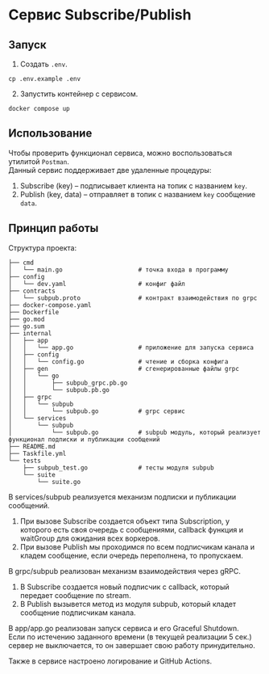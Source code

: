 # Сервис Subscribe/Publish

## Запуск

1) Создать `.env`.
```shell
cp .env.example .env
```
2) Запустить контейнер с сервисом.
```shell
docker compose up
```

## Использование

Чтобы проверить функционал сервиса, можно воспользоваться утилитой `Postman`.\
Данный сервис поддерживает две удаленные процедуры:

1) Subscribe (key) – подписывает клиента на топик с названием `key`.
2) Publish (key, data) – отправляет в топик с названием `key` сообщение `data`.

## Принцип работы
Структура проекта:
```
├── cmd
│   └── main.go                     # точка входа в программу
├── config
│   └── dev.yaml                    # конфиг файл
├── contracts
│   └── subpub.proto                # контракт взаимодействия по grpc
├── docker-compose.yaml
├── Dockerfile
├── go.mod
├── go.sum
├── internal
│   ├── app
│   │   └── app.go                  # приложение для запуска сервиса
│   ├── config
│   │   └── config.go               # чтение и сборка конфига
│   ├── gen                         # сгенерированные файлы grpc
│   │   └── go
│   │       ├── subpub_grpc.pb.go
│   │       └── subpub.pb.go
│   ├── grpc
│   │   └── subpub
│   │       └── subpub.go           # grpc сервис
│   └── services
│       └── subpub
│           └── subpub.go           # subpub модуль, который реализует функционал подписки и публикации сообщений
├── README.md
├── Taskfile.yml
└── tests
    ├── subpub_test.go              # тесты модуля subpub
    └── suite
        └── suite.go
```

В services/subpub реализуется механизм подписки и публикации сообщений.
1) При вызове Subscribe создается объект типа Subscription, у которого есть своя очередь с сообщениями, callback функция и waitGroup для ожидания всех воркеров.
2) При вызове Publish мы проходимся по всем подписчикам канала и кладем сообщение, если очередь переполнена, то пропускаем.

В grpc/subpub реализован механизм взаимодействия через gRPC.
1) В Subscribe создается новый подписчик с callback, который передает сообщение по stream.
2) В Publish вызывется метод из модуля subpub, который кладет сообщение подписчикам канала.

В app/app.go реализован запуск сервиса и его Graceful Shutdown.\
Если по истечению заданного времени (в текущей реализации 5 сек.) сервер не выключается, то он завершает свою работу принудительно.

Также в сервисе настроено логирование и GitHub Actions.
